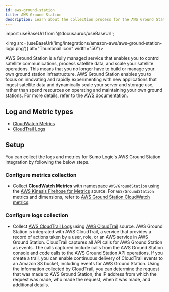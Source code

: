 ```yaml
---
id: aws-ground-station
title: AWS Ground Station
description: Learn about the collection process for the AWS Ground Station service.
---
```


import useBaseUrl from '@docusaurus/useBaseUrl';

<img src={useBaseUrl('img/integrations/amazon-aws/aws-ground-station-logo.png')} alt="Thumbnail icon" width="50"/>

AWS Ground Station is a fully managed service that enables you to control satellite communications, process satellite data, and scale your satellite operations. This means that you no longer have to build or manage your own ground station infrastructure. AWS Ground Station enables you to focus on innovating and rapidly experimenting with new applications that ingest satellite data and dynamically scale your server and storage use, rather than spend resources on operating and maintaining your own ground stations. For more details, refer to the [AWS documentation](https://docs.aws.amazon.com/ground-station/latest/ug/what-is-aws-ground-station.html).

## Log and Metric types
* [CloudWatch Metrics](https://docs.aws.amazon.com/ground-station/latest/ug/metrics.html)
* [CloudTrail Logs](https://docs.aws.amazon.com/ground-station/latest/ug/logging-using-cloudtrail.html)


## Setup
You can collect the logs and metrics for Sumo Logic's AWS Ground Station integration by following the below steps.

### Configure metrics collection
* Collect **CloudWatch Metrics** with namespace `AWS/GroundStation` using the [AWS Kinesis Firehose for Metrics](/docs/send-data/hosted-collectors/amazon-aws/aws-kinesis-firehose-metrics-source/) source. For `AWS/GroundStation` metrics and dimensions, refer to [AWS Ground Station CloudWatch metrics](https://docs.aws.amazon.com/ground-station/latest/ug/metrics.html).

### Configure logs collection
* Collect [AWS CloudTrail Logs](https://docs.aws.amazon.com/ground-station/latest/ug/logging-using-cloudtrail.html) using [AWS CloudTrail](/docs/send-data/hosted-collectors/amazon-aws/aws-cloudtrail-source/) source. AWS Ground Station is integrated with AWS CloudTrail, a service that provides a record of actions taken by a user, role, or an AWS service in AWS Ground Station. CloudTrail captures all API calls for AWS Ground Station as events. The calls captured include calls from the AWS Ground Station console and code calls to the AWS Ground Station API operations. If you create a trail, you can enable continuous delivery of CloudTrail events to an Amazon S3 bucket, including events for AWS Ground Station. Using the information collected by CloudTrail, you can determine the request that was made to AWS Ground Station, the IP address from which the request was made, who made the request, when it was made, and additional details.